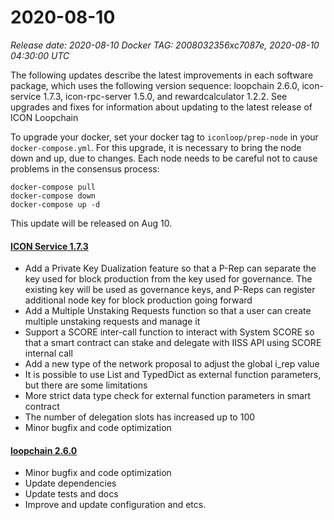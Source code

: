 # 2020-08-10

_Release date: 2020-08-10_ _Docker TAG: 2008032356xc7087e, 2020-08-10 04:30:00 UTC_

The following updates describe the latest improvements in each software package, which uses the following version sequence: loopchain 2.6.0, icon-service 1.7.3, icon-rpc-server 1.5.0, and rewardcalculator 1.2.2. See upgrades and fixes for information about updating to the latest release of ICON Loopchain

To upgrade your docker, set your docker tag to `iconloop/prep-node` in your `docker-compose.yml`. For this upgrade, it is necessary to bring the node down and up, due to changes. Each node needs to be careful not to cause problems in the consensus process:

```text
docker-compose pull
docker-compose down
docker-compose up -d
```

This update will be released on Aug 10.

#### [**ICON Service 1.7.3**](https://github.com/icon-project/icon-service/releases/tag/1.7.3)

* Add a Private Key Dualization feature so that a P-Rep can separate the key used for block production from the key used for governance. The existing key will be used as governance keys, and P-Reps can register additional node key for block production going forward
* Add a Multiple Unstaking Requests function so that a user can create multiple unstaking requests and manage it
* Support a SCORE inter-call function to interact with System SCORE so that a smart contract can stake and delegate with IISS API using SCORE internal call
* Add a new type of the network proposal to adjust the global i\_rep value
* It is possible to use List and TypedDict as external function parameters, but there are some limitations
* More strict data type check for external function parameters in smart contract
* The number of delegation slots has increased up to 100
* Minor bugfix and code optimization

#### [**loopchain 2.6.0**](https://github.com/icon-project/loopchain/releases/tag/2.6.0)

* Minor bugfix and code optimization
* Update dependencies 
* Update tests and docs
* Improve and update configuration and etcs.

